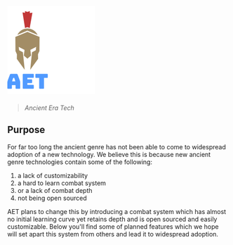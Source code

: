 

## ![alt text](GithubLogo.png)
> *Ancient Era Tech*

## Purpose

For far too long the ancient genre has not been able to come to widespread adoption of a new technology. We believe this is because new ancient genre technologies contain some of the following:

1. a lack of customizability
2. a hard to learn combat system 
3. or a lack of combat depth 
3. not being open sourced

AET plans to change this by introducing a combat system which has almost no initial learning curve yet retains depth and is open sourced and easily customizable. Below you'll find some of planned features which we hope will set apart this system from others and lead it to widespread adoption.


